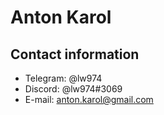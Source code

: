 # Anton Karol

## Contact information

* Telegram: @lw974
* Discord: @lw974#3069
* E-mail: anton.karol@gmail.com